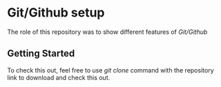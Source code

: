 # Git/Github setup

The role of this repository was to show different features of *Git/Github*

## Getting Started

To check this out, feel free to use _git clone_ command with the repository link to download and check this out.
